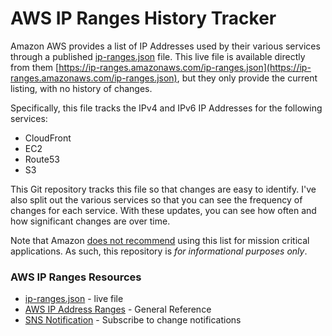 # AWS IP Ranges History Tracker

Amazon AWS provides a list of IP Addresses used by their various services through a published [ip-ranges.json](https://ip-ranges.amazonaws.com/ip-ranges.json) file. This live file is available directly from them [https://ip-ranges.amazonaws.com/ip-ranges.json](https://ip-ranges.amazonaws.com/ip-ranges.json), but they only provide the current listing, with no history of changes.

Specifically, this file tracks the IPv4 and IPv6 IP Addresses for the following services:

 * CloudFront
 * EC2
 * Route53
 * S3

This Git repository tracks this file so that changes are easy to identify.  I've also split out the various services so that you can see the frequency of changes for each service.  With these updates, you can see how often and how significant changes are over time.

Note that Amazon [does not recommend](https://forums.aws.amazon.com/ann.jspa?annID=2051) using this list for mission critical applications.  As such, this repository is *for informational purposes only*.


### AWS IP Ranges Resources

 * [ip-ranges.json](https://ip-ranges.amazonaws.com/ip-ranges.json) - live file
 * [AWS IP Address Ranges](http://docs.aws.amazon.com/general/latest/gr/aws-ip-ranges.html) - General Reference
 * [SNS Notification](https://aws.amazon.com/blogs/aws/subscribe-to-aws-public-ip-address-changes-via-amazon-sns/) - Subscribe to change notifications

